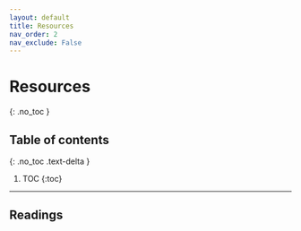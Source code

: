 ```yaml
---
layout: default
title: Resources
nav_order: 2
nav_exclude: False
---
```


# Resources
{: .no_toc }

## Table of contents
{: .no_toc .text-delta }

1. TOC
{:toc}

---

## Readings

